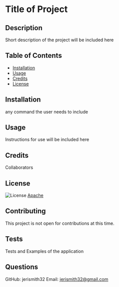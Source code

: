 # Title of Project

  ## Description
  Short description of the project will be included here

  ## Table of Contents 
  * [Installation](#installation)
  * [Usage](#usage)
  * [Credits](#credits)
  * [License](#license)
    

  ## Installation
  any command the user needs to include

  ## Usage
  Instructions for use will be included here

  ## Credits
  Collaborators
  
  ## License
  ![License](https://img.shields.io/badge/License-Apache%202.0-blue.svg)
  [Apache](https://opensource.org/licenses/Apache-2.0)
  

  ## Contributing
  This project is not open for contributions at this time.


  ## Tests
  Tests and Examples of the application

  ## Questions
  GitHub: jerismith32
  Email: jerismith32@gmail.com
